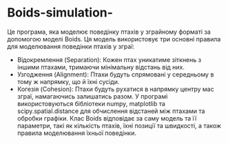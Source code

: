 # Boids-simulation-
Це програма, яка моделює поведінку птахів у зграйному форматі за допомогою моделі Boids. Ця модель використовує три основні правила для моделювання поведінки птахів у зграї:

- Відокремлення (Separation): Кожен птах уникатиме зіткнень з іншими птахами, тримаючи мінімальну відстань від них.
- Узгодження (Alignment): Птахи будуть спрямовані у середньому в тому ж напрямку, що й їхні сусіди.
- Когезія (Cohesion): Птахи будуть рухатися в напрямку центру мас зграї, намагаючись залишатись разом.
У програмі використовуються бібліотеки numpy, matplotlib та scipy.spatial.distance для обчислення відстаней між птахами та обробки графіки. Клас Boids відповідає за саму модель та її параметри, такі як кількість птахів, їхні позиції та швидкості, а також правила моделювання їхньої поведінки.
